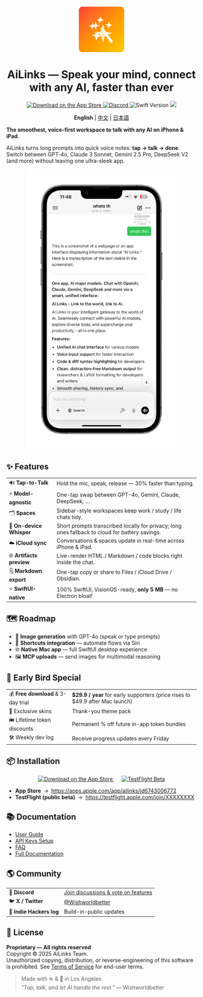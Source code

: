 <p align="center">
  <img src="./screenshot/AppIcon1.png" width="120" height="120" alt="AiLinks App Icon" />
</p>

<h1 align="center">AiLinks — Speak your mind, connect with any AI, faster than ever</h1>

<p align="center">
  <a href="https://apps.apple.com/app/ailinks/id6743006772">
    <img src="https://img.shields.io/badge/App%20Store-Download-blue?logo=apple" alt="Download on the App Store"/>
  </a>
  <a href="https://discord.gg/bCdvBdrA">
    <img src="https://img.shields.io/discord/000000000?label=Discord&logo=discord&logoColor=white" alt="Discord"/>
  </a>
  <img src="https://img.shields.io/badge/Swift-5.10-orange?logo=swift" alt="Swift Version"/>
  <img src="https://img.shields.io/badge/iOS-17%2B-lightgrey?logo=apple"/>
</p>

<p align="center">
  <b>English</b> | <a href="README.zh.md">中文</a> | <a href="README.ja.md">日本語</a>
</p>

**The smoothest, voice-first workspace to talk with any AI on iPhone & iPad.**

AiLinks turns long prompts into quick voice notes: **tap → talk → done**.  
Switch between GPT-4o, Claude 3 Sonnet, Gemini 2.5 Pro, DeepSeek V2 (and more) without leaving one ultra-sleek app.

<p align="center">
  <img src="./screenshot/20250422120918.PNG" alt="AiLinks Screenshot" width="400" />
</p>

## ✨ Features

| | |
| --- | --- |
| 🔊 **Tap-to-Talk** | Hold the mic, speak, release — 30% faster than typing. |
| ⚡ **Model-agnostic** | One-tap swap between GPT-4o, Gemini, Claude, DeepSeek, … |
| 🗂 **Spaces** | Sidebar-style workspaces keep work / study / life chats tidy. |
| 📲 **On-device Whisper** | Short prompts transcribed locally for privacy; long ones fallback to cloud for battery savings. |
| ☁️ **iCloud sync** | Conversations & spaces update in real-time across iPhone & iPad. |
| 🌐 **Artifacts preview** | Live-render HTML / Markdown / code blocks right inside the chat. |
| 🗒 **Markdown export** | One-tap copy or share to Files / iCloud Drive / Obsidian. |
| ⭐ **SwiftUI-native** | 100% SwiftUI, VisionOS-ready, **only 5 MB** — no Electron bloat! |

## 🗺 Roadmap

- 🎨 **Image generation** with GPT-4o (speak or type prompts)  
- 🚀 **Shortcuts integration** — automate flows via Siri  
- 🌐 **Native Mac app** — full SwiftUI desktop experience  
- 🖼 **MCP uploads** — send images for multimodal reasoning  

## 🐣 Early Bird Special

| | |
| --- | --- |
| 💰 **Free download** & 3-day trial | **$29.9 / year** for early supporters (price rises to $49.9 after Mac launch) |
| 🎨 Exclusive skins | Thank-you theme pack |
| 🎟 Lifetime token discounts | Permanent % off future in-app token bundles |
| 🛠 Weekly dev log | Receive progress updates every Friday |

## 📦 Installation 

<p align="center">
  <a href="https://apps.apple.com/app/ailinks/id6743006772">
    <img src="https://developer.apple.com/app-store/marketing/guidelines/images/badge-download-on-the-app-store.svg" alt="Download on the App Store" height="50">
  </a>
  &nbsp;&nbsp;&nbsp;&nbsp;
  <a href="https://testflight.apple.com/join/XXXXXXXX">
    <img src="https://developer.apple.com/assets/elements/icons/testflight/testflight-64x64.png" alt="TestFlight Beta" height="50">
  </a>
</p>

- **App Store** → <https://apps.apple.com/app/ailinks/id6743006772>  
- **TestFlight (public beta)** → <https://testflight.apple.com/join/XXXXXXXX>

## 📚 Documentation

- [User Guide](https://docs.ailinks.app)  
- [API Keys Setup](https://docs.ailinks.app/providers)  
- [FAQ](https://docs.ailinks.app/faq)  
- [Full Documentation](https://docs.ailinks.app/)

## 🌎 Community

| | |
| --- | --- |
| 💬 **Discord** | [Join discussions & vote on features](https://discord.gg/bCdvBdrA) |
| 🐦 **X / Twitter** | [@Wishworldbetter](https://x.com/kissWish9) |
| 📰 **Indie Hackers log** | Build-in-public updates |

## 📄 License

**Proprietary — All rights reserved**  
Copyright © 2025 AiLinks Team.  
Unauthorized copying, distribution, or reverse-engineering of this software is prohibited. See [Terms of Service](https://docs.ailinks.app/terms) for end-user terms.

> Made with ☕️ & 🧡 in Los Angeles  
> *"Tap, talk, and let AI handle the rest."* — Wishworldbetter